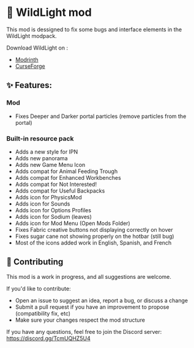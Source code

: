 # 🌲 WildLight mod

This mod is dessigned to fix some bugs and interface elements in the WildLight modpack.

Download WildLight on :

- [Modrinth](https://modrinth.com/project/6QzexKXD)
- [CurseForge](https://www.curseforge.com/minecraft/modpacks/wildlight)

## ✨ Features:

### Mod

- Fixes Deeper and Darker portal particles (remove particles from the portal)

### Built-in resource pack

- Adds a new style for IPN
- Adds new panorama
- Adds new Game Menu Icon
- Adds compat for Animal Feeding Trough
- Adds compat for Enhanced Workbenches
- Adds compat for Not Interested!
- Adds compat for Useful Backpacks
- Adds icon for PhysicsMod
- Adds icon for Sounds
- Adds icon for Options Profiles
- Adds icon for Sodium (leaves)
- Adds icon for Mod Menu (Open Mods Folder)
- Fixes Fabric creative buttons not displaying correctly on hover
- Fixes sugar cane not showing properly on the hotbar (still bug)
- Most of the icons added work in English, Spanish, and French

## 🤝 Contributing

This mod is a work in progress, and all suggestions are welcome.

If you'd like to contribute:

- Open an issue to suggest an idea, report a bug, or discuss a change
- Submit a pull request if you have an improvement to propose (compatibility fix, etc)
- Make sure your changes respect the mod structure

If you have any questions, feel free to join the Discord server: https://discord.gg/TcmUQHZ5U4
